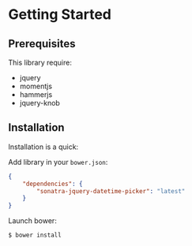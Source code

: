 Getting Started
===============

Prerequisites
-------------

This library require:

- jquery
- momentjs
- hammerjs
- jquery-knob

Installation
------------

Installation is a quick:

Add library in your `bower.json`:

```json
{
    "dependencies": {
        "sonatra-jquery-datetime-picker": "latest"
    }
}
```

Launch bower:

```bash
$ bower install
```
